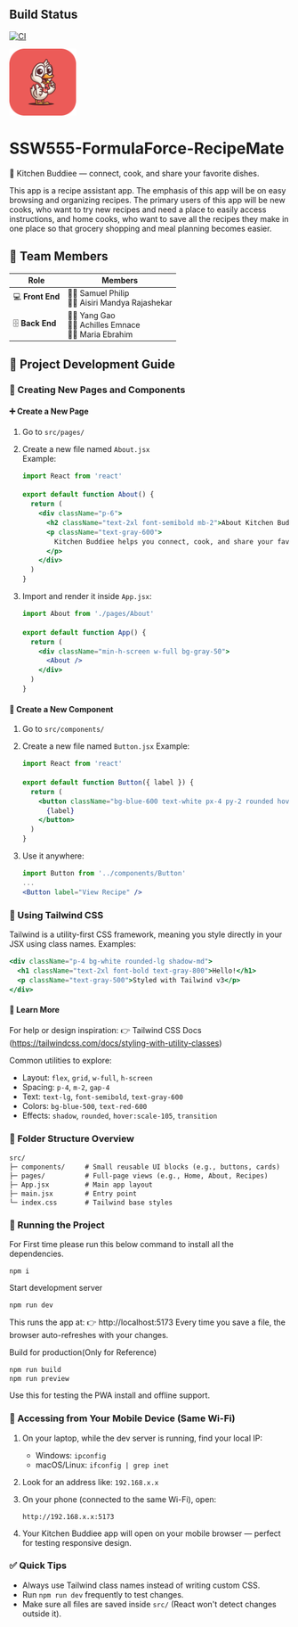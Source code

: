 ## Build Status
[![CI](https://github.com/ineffablesam/SSW555-FormulaForce-KitchenBuddiee/actions/workflows/ci.yml/badge.svg?branch=main)](https://github.com/ineffablesam/SSW555-FormulaForce-KitchenBuddiee/actions/workflows/ci.yml)

<img width="120" alt="app-icon" src="./public/logo/logo-rounded.png">

# SSW555-FormulaForce-RecipeMate
🥘 Kitchen Buddiee — connect, cook, and share your favorite dishes.

This app is a recipe assistant app. The emphasis of this app will be on easy browsing and organizing recipes. The primary users of this app will be new cooks, who want to try new recipes and need a place to easily access instructions, and home cooks, who want to save all the recipes they make in one place so that grocery shopping and meal planning becomes easier. 

## 👥 Team Members

| Role | Members |
|------|----------|
| 💻 **Front End** | 🧑‍💻 Samuel Philip <br> 👩‍💻 Aisiri Mandya Rajashekar |
| 🗄️ **Back End** | 👨‍💻 Yang Gao <br> 🧑‍💻 Achilles Emnace <br> 👩‍💻 Maria Ebrahim |



## 🧱 Project Development Guide

### 📂 Creating New Pages and Components

#### ➕ Create a New Page
1. Go to `src/pages/`
2. Create a new file named `About.jsx`  
   Example:
   ```jsx
   import React from 'react'

   export default function About() {
     return (
       <div className="p-6">
         <h2 className="text-2xl font-semibold mb-2">About Kitchen Buddiee</h2>
         <p className="text-gray-600">
           Kitchen Buddiee helps you connect, cook, and share your favorite dishes with the world.
         </p>
       </div>
     )
   }
   ```

3. Import and render it inside `App.jsx`:

   ```jsx
   import About from './pages/About'

   export default function App() {
     return (
       <div className="min-h-screen w-full bg-gray-50">
         <About />
       </div>
     )
   }
   ```

#### 🧩 Create a New Component
1. Go to `src/components/`
2. Create a new file named `Button.jsx` Example:

   ```jsx
   import React from 'react'

   export default function Button({ label }) {
     return (
       <button className="bg-blue-600 text-white px-4 py-2 rounded hover:bg-blue-700 transition">
         {label}
       </button>
     )
   }
   ```

3. Use it anywhere:

   ```jsx
   import Button from '../components/Button'
   ...
   <Button label="View Recipe" />
   ```

### 🎨 Using Tailwind CSS
Tailwind is a utility-first CSS framework, meaning you style directly in your JSX using class names.
Examples:

```jsx
<div className="p-4 bg-white rounded-lg shadow-md">
  <h1 className="text-2xl font-bold text-gray-800">Hello!</h1>
  <p className="text-gray-500">Styled with Tailwind v3</p>
</div>
```

#### 🔗 Learn More
For help or design inspiration: 👉 Tailwind CSS Docs (https://tailwindcss.com/docs/styling-with-utility-classes)

Common utilities to explore:
* Layout: `flex`, `grid`, `w-full`, `h-screen`
* Spacing: `p-4`, `m-2`, `gap-4`
* Text: `text-lg`, `font-semibold`, `text-gray-600`
* Colors: `bg-blue-500`, `text-red-600`
* Effects: `shadow`, `rounded`, `hover:scale-105`, `transition`

### 📁 Folder Structure Overview

```
src/
├─ components/     # Small reusable UI blocks (e.g., buttons, cards)
├─ pages/          # Full-page views (e.g., Home, About, Recipes)
├─ App.jsx         # Main app layout
├─ main.jsx        # Entry point
└─ index.css       # Tailwind base styles
```

### 🚀 Running the Project
For First time please run this below command to install all the dependencies.

```
npm i
```

Start development server

```
npm run dev
```

This runs the app at: 👉 http://localhost:5173
Every time you save a file, the browser auto-refreshes with your changes.

Build for production(Only for Reference)

```
npm run build
npm run preview
```

Use this for testing the PWA install and offline support.

### 📱 Accessing from Your Mobile Device (Same Wi-Fi)
1. On your laptop, while the dev server is running, find your local IP:
   * Windows: `ipconfig`
   * macOS/Linux: `ifconfig | grep inet`
2. Look for an address like: `192.168.x.x`
3. On your phone (connected to the same Wi-Fi), open:

   ```
   http://192.168.x.x:5173
   ```

4. Your Kitchen Buddiee app will open on your mobile browser — perfect for testing responsive design.

### ✅ Quick Tips
* Always use Tailwind class names instead of writing custom CSS.
* Run `npm run dev` frequently to test changes.
* Make sure all files are saved inside `src/` (React won't detect changes outside it).
